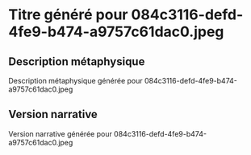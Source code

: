 # Titre généré pour 084c3116-defd-4fe9-b474-a9757c61dac0.jpeg

## Description métaphysique
Description métaphysique générée pour 084c3116-defd-4fe9-b474-a9757c61dac0.jpeg

## Version narrative
Version narrative générée pour 084c3116-defd-4fe9-b474-a9757c61dac0.jpeg
